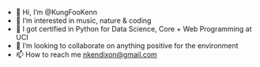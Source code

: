 - 👋 Hi, I’m @KungFooKenn
- 👀 I’m interested in music, nature & coding
- 🌱 I got certified in Python for Data Science, Core + Web Programming at UCI
- 💞️ I’m looking to collaborate on anything positive for the environment
- 📫 How to reach me nkendixon@gmail.com

<!---
KungFooKenn/KungFooKenn is a ✨ special ✨ repository because its `README.md` (this file) appears on your GitHub profile.
You can click the Preview link to take a look at your changes.
--->
